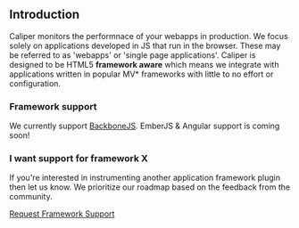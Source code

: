 ## Introduction

Caliper monitors the performnace of your webapps in production.
We focus solely on applications developed in JS that run in the browser. These may be referred to as 'webapps' or 'single page applications'.
Caliper is designed to be HTML5 __framework aware__ which means we integrate
with applications written in popular MV\* frameworks with little to no effort or
configuration.

### Framework support

We currently support <a href="http://backbonejs.org" target="_blank">BackboneJS</a>. EmberJS & Angular support is coming soon!

### I want support for framework X

If you're interested in instrumenting another application framework plugin then let us know.
We prioritize our roadmap based on the feedback from the community. 

<a class="btn btn-primary" href="mailto:team@caliper.io?subject=Framework Request">Request Framework Support</a>
